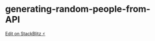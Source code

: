 # generating-random-people-from-API

[Edit on StackBlitz ⚡️](https://stackblitz.com/edit/web-platform-yo4udf)